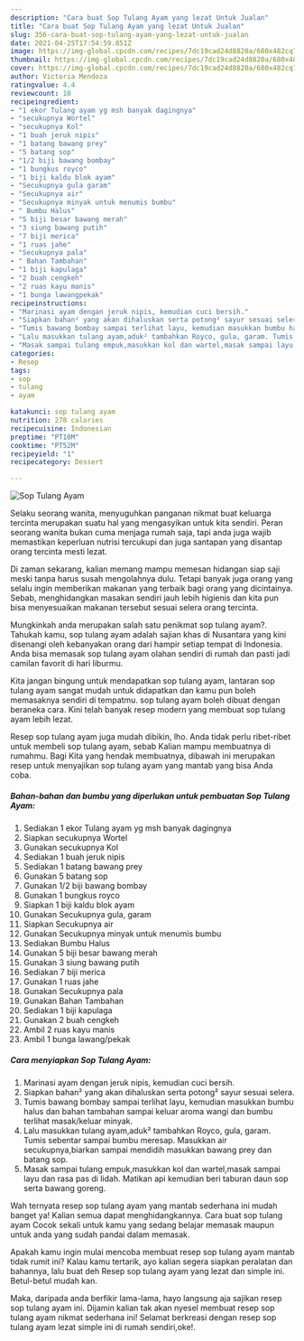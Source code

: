 ```yaml
---
description: "Cara buat Sop Tulang Ayam yang lezat Untuk Jualan"
title: "Cara buat Sop Tulang Ayam yang lezat Untuk Jualan"
slug: 356-cara-buat-sop-tulang-ayam-yang-lezat-untuk-jualan
date: 2021-04-25T17:54:59.851Z
image: https://img-global.cpcdn.com/recipes/7dc19cad24d8820a/680x482cq70/sop-tulang-ayam-foto-resep-utama.jpg
thumbnail: https://img-global.cpcdn.com/recipes/7dc19cad24d8820a/680x482cq70/sop-tulang-ayam-foto-resep-utama.jpg
cover: https://img-global.cpcdn.com/recipes/7dc19cad24d8820a/680x482cq70/sop-tulang-ayam-foto-resep-utama.jpg
author: Victoria Mendoza
ratingvalue: 4.4
reviewcount: 10
recipeingredient:
- "1 ekor Tulang ayam yg msh banyak dagingnya"
- "secukupnya Wortel"
- "secukupnya Kol"
- "1 buah jeruk nipis"
- "1 batang bawang prey"
- "5 batang sop"
- "1/2 biji bawang bombay"
- "1 bungkus royco"
- "1 biji kaldu blok ayam"
- "Secukupnya gula garam"
- "Secukupnya air"
- "Secukupnya minyak untuk menumis bumbu"
- " Bumbu Halus"
- "5 biji besar bawang merah"
- "3 siung bawang putih"
- "7 biji merica"
- "1 ruas jahe"
- "Secukupnya pala"
- " Bahan Tambahan"
- "1 biji kapulaga"
- "2 buah cengkeh"
- "2 ruas kayu manis"
- "1 bunga lawangpekak"
recipeinstructions:
- "Marinasi ayam dengan jeruk nipis, kemudian cuci bersih."
- "Siapkan bahan² yang akan dihaluskan serta potong² sayur sesuai selera."
- "Tumis bawang bombay sampai terlihat layu, kemudian masukkan bumbu halus dan bahan tambahan sampai keluar aroma wangi dan bumbu terlihat masak/keluar minyak."
- "Lalu masukkan tulang ayam,aduk² tambahkan Royco, gula, garam. Tumis sebentar sampai bumbu meresap. Masukkan air secukupnya,biarkan sampai mendidih masukkan bawang prey dan batang sop."
- "Masak sampai tulang empuk,masukkan kol dan wartel,masak sampai layu dan rasa pas di lidah. Matikan api kemudian beri taburan daun sop serta bawang goreng."
categories:
- Resep
tags:
- sop
- tulang
- ayam

katakunci: sop tulang ayam 
nutrition: 278 calories
recipecuisine: Indonesian
preptime: "PT10M"
cooktime: "PT52M"
recipeyield: "1"
recipecategory: Dessert

---
```



![Sop Tulang Ayam](https://img-global.cpcdn.com/recipes/7dc19cad24d8820a/680x482cq70/sop-tulang-ayam-foto-resep-utama.jpg)

Selaku seorang wanita, menyuguhkan panganan nikmat buat keluarga tercinta merupakan suatu hal yang mengasyikan untuk kita sendiri. Peran seorang  wanita bukan cuma menjaga rumah saja, tapi anda juga wajib memastikan keperluan nutrisi tercukupi dan juga santapan yang disantap orang tercinta mesti lezat.

Di zaman  sekarang, kalian memang mampu memesan hidangan siap saji meski tanpa harus susah mengolahnya dulu. Tetapi banyak juga orang yang selalu ingin memberikan makanan yang terbaik bagi orang yang dicintainya. Sebab, menghidangkan masakan sendiri jauh lebih higienis dan kita pun bisa menyesuaikan makanan tersebut sesuai selera orang tercinta. 



Mungkinkah anda merupakan salah satu penikmat sop tulang ayam?. Tahukah kamu, sop tulang ayam adalah sajian khas di Nusantara yang kini disenangi oleh kebanyakan orang dari hampir setiap tempat di Indonesia. Anda bisa memasak sop tulang ayam olahan sendiri di rumah dan pasti jadi camilan favorit di hari liburmu.

Kita jangan bingung untuk mendapatkan sop tulang ayam, lantaran sop tulang ayam sangat mudah untuk didapatkan dan kamu pun boleh memasaknya sendiri di tempatmu. sop tulang ayam boleh dibuat dengan beraneka cara. Kini telah banyak resep modern yang membuat sop tulang ayam lebih lezat.

Resep sop tulang ayam juga mudah dibikin, lho. Anda tidak perlu ribet-ribet untuk membeli sop tulang ayam, sebab Kalian mampu membuatnya di rumahmu. Bagi Kita yang hendak membuatnya, dibawah ini merupakan resep untuk menyajikan sop tulang ayam yang mantab yang bisa Anda coba.

<!--inarticleads1-->

##### Bahan-bahan dan bumbu yang diperlukan untuk pembuatan Sop Tulang Ayam:

1. Sediakan 1 ekor Tulang ayam yg msh banyak dagingnya
1. Siapkan secukupnya Wortel
1. Gunakan secukupnya Kol
1. Sediakan 1 buah jeruk nipis
1. Sediakan 1 batang bawang prey
1. Gunakan 5 batang sop
1. Gunakan 1/2 biji bawang bombay
1. Gunakan 1 bungkus royco
1. Siapkan 1 biji kaldu blok ayam
1. Gunakan Secukupnya gula, garam
1. Siapkan Secukupnya air
1. Gunakan Secukupnya minyak untuk menumis bumbu
1. Sediakan  Bumbu Halus
1. Gunakan 5 biji besar bawang merah
1. Gunakan 3 siung bawang putih
1. Sediakan 7 biji merica
1. Gunakan 1 ruas jahe
1. Gunakan Secukupnya pala
1. Gunakan  Bahan Tambahan
1. Sediakan 1 biji kapulaga
1. Gunakan 2 buah cengkeh
1. Ambil 2 ruas kayu manis
1. Ambil 1 bunga lawang/pekak




<!--inarticleads2-->

##### Cara menyiapkan Sop Tulang Ayam:

1. Marinasi ayam dengan jeruk nipis, kemudian cuci bersih.
1. Siapkan bahan² yang akan dihaluskan serta potong² sayur sesuai selera.
1. Tumis bawang bombay sampai terlihat layu, kemudian masukkan bumbu halus dan bahan tambahan sampai keluar aroma wangi dan bumbu terlihat masak/keluar minyak.
1. Lalu masukkan tulang ayam,aduk² tambahkan Royco, gula, garam. Tumis sebentar sampai bumbu meresap. Masukkan air secukupnya,biarkan sampai mendidih masukkan bawang prey dan batang sop.
1. Masak sampai tulang empuk,masukkan kol dan wartel,masak sampai layu dan rasa pas di lidah. Matikan api kemudian beri taburan daun sop serta bawang goreng.




Wah ternyata resep sop tulang ayam yang mantab sederhana ini mudah banget ya! Kalian semua dapat menghidangkannya. Cara buat sop tulang ayam Cocok sekali untuk kamu yang sedang belajar memasak maupun untuk anda yang sudah pandai dalam memasak.

Apakah kamu ingin mulai mencoba membuat resep sop tulang ayam mantab tidak rumit ini? Kalau kamu tertarik, ayo kalian segera siapkan peralatan dan bahannya, lalu buat deh Resep sop tulang ayam yang lezat dan simple ini. Betul-betul mudah kan. 

Maka, daripada anda berfikir lama-lama, hayo langsung aja sajikan resep sop tulang ayam ini. Dijamin kalian tak akan nyesel membuat resep sop tulang ayam nikmat sederhana ini! Selamat berkreasi dengan resep sop tulang ayam lezat simple ini di rumah sendiri,oke!.


